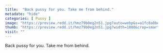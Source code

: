 ```yaml
---
title:  "Back pussy for you. Take me from behind."
metadate: "hide"
categories: [ Pussy ]
image: "https://preview.redd.it/hmz79b0eg2n51.jpg?auto=webp&s=a1fc8a8bef0e57a90ff5110cfdf9c2c4d31ce39e"
thumb: "https://preview.redd.it/hmz79b0eg2n51.jpg?width=1080&crop=smart&auto=webp&s=8a72162e864f5e6faee5e3ee90bf184514622126"
visit: ""
---
```

Back pussy for you. Take me from behind.
